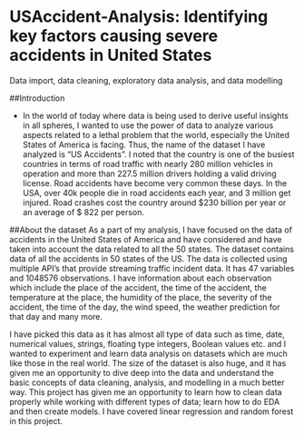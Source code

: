 # USAccident-Analysis: Identifying key factors causing severe accidents in United States
Data import, data cleaning, exploratory data analysis, and data modelling

##Introduction 
- In the world of today where data is being used to derive useful insights in all spheres, I wanted to use the power of data to analyze various aspects related to a lethal problem that the world, especially the United States of America is facing. Thus, the name of the dataset I have analyzed is “US Accidents”. I noted that the country is one of the busiest countries in terms of road traffic with nearly 280 million vehicles in operation and more than 227.5 million drivers holding a valid driving license. Road accidents have become very common these days. In the USA, over 40k people die in road accidents each year, and 3 million get injured. Road crashes cost the country around $230 billion per year or an average of $ 822 per person.

##About the dataset
As a part of my analysis, I have focused on the data of accidents in the United States of America and have considered and have taken into account the data related to all the 50 states. The dataset contains data of all the accidents in 50 states of the US. The data is collected using multiple API’s that provide streaming traffic incident data. It has 47 variables and 1048576 observations. I have information about each observation which include the place of the accident, the time of the accident, the temperature at the place, the humidity of the place, the severity of the accident, the time of the day, the wind speed, the weather prediction for that day and many more.

I have picked this data as it has almost all type of data such as time, date, numerical values, strings, floating type integers, Boolean values etc. and I wanted to experiment and learn data analysis on datasets which are much like those in the real world. The size of the dataset is also huge, and it has given me an opportunity to dive deep into the data and understand the basic concepts of data cleaning, analysis, and modelling in a much better way. This project has given me an opportunity to learn how to clean data properly while working with different types of data; learn how to do EDA and then create models. I have covered linear regression and random forest in this project. 
